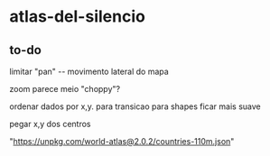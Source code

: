 # atlas-del-silencio

## to-do

limitar "pan" -- movimento lateral do mapa

zoom parece meio "choppy"?

ordenar dados por x,y. para transicao para shapes ficar mais suave

pegar x,y dos centros

"https://unpkg.com/world-atlas@2.0.2/countries-110m.json"
